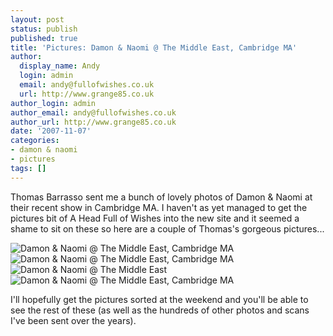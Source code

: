 ```yaml
---
layout: post
status: publish
published: true
title: 'Pictures: Damon & Naomi @ The Middle East, Cambridge MA'
author:
  display_name: Andy
  login: admin
  email: andy@fullofwishes.co.uk
  url: http://www.grange85.co.uk
author_login: admin
author_email: andy@fullofwishes.co.uk
author_url: http://www.grange85.co.uk
date: '2007-11-07'
categories:
- damon & naomi
- pictures
tags: []
---
```

<p>Thomas Barrasso sent me a bunch of lovely photos of Damon & Naomi at their recent show in Cambridge MA. I haven't as yet managed to get the pictures bit of A Head Full of Wishes into the new site and it seemed a shame to sit on these so here are a couple of Thomas's gorgeous pictures...</p>
<div class="imagebox-center"><img src="https://media.fullofwishes.co.uk/ahfow/uploads/2007-10-29_middleeast_tb_001.jpg" alt='Damon & Naomi @ The Middle East, Cambridge MA' /><br/><img src="https://media.fullofwishes.co.uk/ahfow/uploads/2007-10-29_middleeast_tb_002.jpg" alt='Damon & Naomi @ The Middle East, Cambridge MA' /> <img src="https://media.fullofwishes.co.uk/ahfow/uploads/2007-10-29_middleeast_tb_003.jpg" alt='Damon & Naomi @ The Middle East' /> <img src="https://media.fullofwishes.co.uk/ahfow/uploads/2007-10-29_middleeast_tb_004.jpg" alt='Damon & Naomi @ The Middle East, Cambridge MA' /></div>
<p>I'll hopefully get the pictures sorted at the weekend and you'll be able to see the rest of these (as well as the hundreds of other photos and scans I've been sent over the years).</p>
